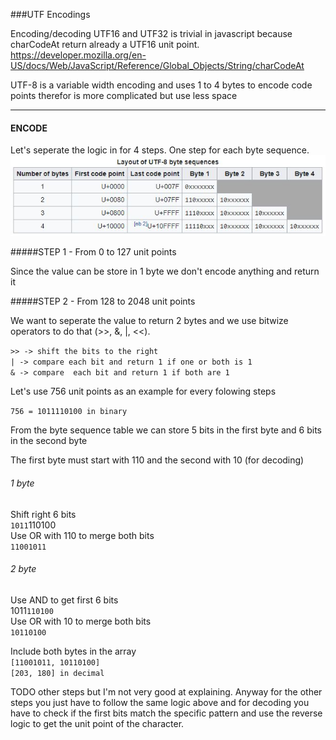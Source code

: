 ###UTF Encodings

Encoding/decoding UTF16 and UTF32 is trivial in javascript because
charCodeAt return already a UTF16 unit point.
https://developer.mozilla.org/en-US/docs/Web/JavaScript/Reference/Global_Objects/String/charCodeAt

UTF-8 is a variable width encoding and uses 1 to 4 bytes to encode code points therefor is more complicated but use less space
___

#### ENCODE
Let's seperate the logic in for 4 steps. One step for each byte sequence.
  ![byte_sequence](https://github.com/g45t345rt/unicode/blob/master/utf8_byte_sequence.jpg?raw=true)

#####STEP 1 - From 0 to 127 unit points

Since the value can be store in 1 byte we don't encode anything and return it

#####STEP 2 - From 128 to 2048 unit points

We want to seperate the value to return 2 bytes and we use bitwize operators to do that (>>, &, |, <<).

`>> -> shift the bits to the right`  
`| -> compare each bit and return 1 if one or both is 1`  
`& -> compare  each bit and return 1 if both are 1`  

Let's use 756 unit points as an example for every folowing steps

`756 = 1011110100 in binary`  

From the byte sequence table we can store 5 bits in the first byte and 6 bits in the second byte

The first byte must start with 110 and the second with 10 (for decoding)

###### 1 byte

Shift right 6 bits  
`1011`110100  
Use OR with 110 to merge both bits  
`11001011`  

###### 2 byte
Use AND to get first 6 bits  
1011`110100`  
Use OR with 10 to merge both bits  
`10110100`  

Include both bytes in the array  
`[11001011, 10110100]`  
`[203, 180] in decimal`  


TODO other steps but I'm not very good at explaining. Anyway for the other steps you just have to follow the same logic above and for decoding you have to check if the first bits match the specific pattern and use the reverse logic to get the unit point of the character.
